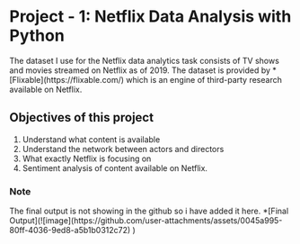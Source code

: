 # Project - 1: Netflix Data Analysis with Python

<p>The dataset I use for the Netflix data analytics task consists of TV shows and movies streamed on Netflix as of 2019.
  The dataset is provided by *[Flixable](https://flixable.com/) which is an engine of third-party research available on Netflix.</p>

## Objectives of this project
<ol>
  <li>Understand what content is available</li>
  <li>Understand the network between actors and directors</li>
  <li>What exactly Netflix is focusing on</li>
  <li>Sentiment analysis of content available on Netflix.</li>
</ol>

### Note
<p>The final output is not showing in the github so i have added it here. *[Final Output](![image](https://github.com/user-attachments/assets/0045a995-80ff-4036-9ed8-a5b1b0312c72)
)</p>
